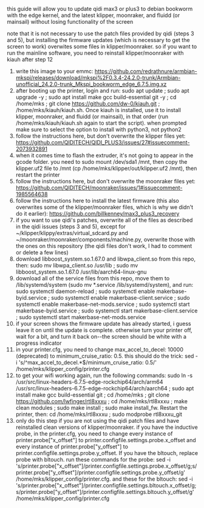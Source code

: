 this guide will allow you to update qidi max3 or plus3 to debian bookworm with the edge kernel, and the latest klipper, moonraker, and fluidd (or mainsail) without losing functionality of the screen

note that it is not necessary to use the patch files provided by qidi (steps 3 and 5), but installing the firmware updates (which is necessary to get the screen to work) overwites some files in klipper/moonraker. so if you want to run the mainline software, you need to reinstall klipper/moonraker with kiauh after step 12

1. write this image to your emmc: https://github.com/redrathnure/armbian-mkspi/releases/download/mkspi%2F0.3.4-24.2.0-trunk/Armbian-unofficial_24.2.0-trunk_Mkspi_bookworm_edge_6.7.5.img.xz
2. after booting up the printer, login and run: sudo apt update ; sudo apt upgrade -y ; sudo apt install make gcc build-essential git -y ; cd /home/mks ; git clone https://github.com/dw-0/kiauh.git ; /home/mks/kiauh/kiauh.sh. Once kiauh is installed, use it to install klipper, moonraker, and fluidd (or mainsail), in that order (run /home/mks/kiauh/kiauh.sh again to start the script). when prompted make sure to select the option to install with python3, not python2
3. follow the instructions here, but don't overwrite the klipper files yet: https://github.com/QIDITECH/QIDI_PLUS3/issues/27#issuecomment-2073932891
4. when it comes time to flash the extruder, it's not going to appear in the gcode folder. you need to sudo mount /dev/sda1 /mnt, then copy the klipper.uf2 file to /mnt (cp /home/mks/klipper/out/klipper.uf2 /mnt), then restart the printer
5. follow the instructions here, but don't overwrite the moonraker files yet: https://github.com/QIDITECH/moonraker/issues/1#issuecomment-1985564638
6. follow the instructions here to install the latest firmware (this also overwrites some of the klipper/moonraker files, which is why we didn't do it earlier): https://github.com/billkenney/max3_plus3_recovery
7. if you want to use qidi's patches, overwrite all of the files as described in the qidi issues (steps 3 and 5), except for ~/klipper/klippy/extras/virtual_sdcard.py and ~/moonraker/moonraker/components/machine.py, overwrite those with the ones on this repository (the qidi files don't work, I had to comment or delete a few lines)
8. download libboost_system.so.1.67.0 and libwpa_client.so from this repo, then: sudo mv libwpa_client.so /usr/lib ; sudo mv libboost_system.so.1.67.0 /usr/lib/aarch64-linux-gnu
9. download all of the service files from this repo, move them to /lib/systemd/system (sudo mv *.service /lib/systemd/system), and run: sudo systemctl daemon-reload ; sudo systemctl enable makerbase-byid.service ; sudo systemctl enable makerbase-client.service ; sudo systemctl enable makerbase-net-mods.service ; sudo systemctl start makerbase-byid.service ; sudo systemctl start makerbase-client.service ; sudo systemctl start makerbase-net-mods.service
10. if your screen shows the firmware update has already started, i guess leave it on until the update is complete. otherwise turn your printer off, wait for a bit, and turn it back on--the screen should be white with a progress indicator
11. in your printer.cfg, you need to change max_accel_to_decel: 10000 (deprecated) to minimum_cruise_ratio: 0.5. this should do the trick: sed -i 's/^max_accel_to_decel.*$/minimum_cruise_ratio: 0\.5/' /home/mks/klipper_config/printer.cfg
12. to get your wifi working again, run the following commands: sudo ln -s /usr/src/linux-headers-6.7.5-edge-rockchip64/arch/arm64 /usr/src/linux-headers-6.7.5-edge-rockchip64/arch/aarch64 ; sudo apt install make gcc build-essential git ; cd /home/mks ; git clone https://github.com/lwfinger/rtl8xxxu ; cd /home/mks/rtl8xxxu ; make clean modules ; sudo make install ; sudo make install_fw. Restart the printer, then: cd /home/mks/rtl8xxxu ; sudo modprobe rtl8xxxu_git
13. only do this step if you are not using the qidi patch files and have reinstalled clean versions of klipper/moonraker. if you have the inductive probe, in the printer.cfg, you need to change every instance of printer.probe["x_offset"] to printer.configfile.settings.probe.x_offset and every instance of printer.probe["y_offset"] to printer.configfile.settings.probe.y_offset. If you have the bltouch, replace probe with bltouch. run these commands for the probe: sed -i 's/printer\.probe\["x_offset"\]/printer\.configfile\.settings\.probe\.x_offset/g;s/printer\.probe\["y_offset"\]/printer\.configfile\.settings\.probe\.y_offset/g' /home/mks/klipper_config/printer.cfg. and these for the bltouch: sed -i 's/printer\.probe\["x_offset"\]/printer\.configfile\.settings\.bltouch\.x_offset/g;s/printer\.probe\["y_offset"\]/printer\.configfile\.settings\.bltouch\.y_offset/g' /home/mks/klipper_config/printer.cfg
